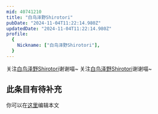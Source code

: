 ```yaml
---
mid: 40741210
title: "白鸟泽野Shirotori"
pubDate: "2024-11-04T11:22:14.980Z"
updatedDate: "2024-11-04T11:22:14.980Z"
profile:
  {
    Nickname: ["白鸟泽野Shirotori"],
  }
---
```


关注[白鸟泽野Shirotori](https://space.bilibili.com/40741210)谢谢喵~ 关注[白鸟泽野Shirotori](https://space.bilibili.com/40741210)谢谢喵~

## 此条目有待补充
你可以在[这里](https://github.com/Yuhanawa/VTuber.ICU-Content/edit/master/v/白鸟泽野Shirotori/index.md)编辑本文
